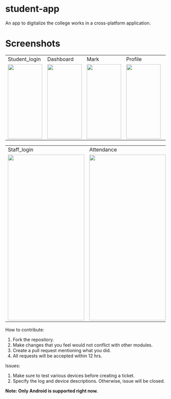# student-app

An app to digitalize the college  works in a cross-platform application.

# Screenshots
<table>
  <tr>
     <td>Student_login</td>
     <td>Dashboard</td>
     <td>Mark</td>
     <td>Profile</td>
     <td>Notes</td>
    
  </tr>
  <tr>
    <td><img src="screenshot/Student_login.jpg" width=108  height=234></td>
    <td><img src="screenshot/Dashboard.jpg" width=108  height=234></td>
    <td><img src="screenshot/Mark.jpg" width=108    height=234></td>
    <td><img src="screenshot/Profile.jpg" width=108  height=234></td>
    <td><img src="screenshot/Notes.jpg" width=108    height=234></td>
     </tr>
 </table>

<table>
<tr>
     <td>Staff_login</td>
     <td>Attendance</td>
     <td>Admin</td>
     <td>Upload_notes</td>
     <td>Upload_Profile</td>
     
</tr>
<tr>
<td><img src="screenshot/Staff_login.jpg" width=240   height=520></td>
    <td><img src="screenshot/Attendance.jpg" width=240 height=520></td>
    <td><img src="screenshot/Admin.jpg" width=240   height=520></td>
    <td><img src="screenshot/Upload_notes.jpg" width=240 height=520></td>
    <td><img src="screenshot/Upload_Profile.jpg" width=240 height=520></td>
</tr>

</table>





How to contribute: 
1. Fork the repository.
2. Make changes that you feel would not conflict with other modules.
3. Create a pull request mentioning what you did.
4. All requests will be accepted within 12 hrs.

Issues:
1. Make sure to test various devices before creating a ticket.
2. Specify the log and device descriptions. Otherwise, issue will be closed.

**Note: Only Android is supported right now.**


